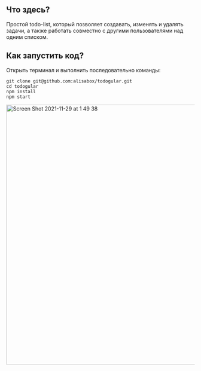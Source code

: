 ## Что здесь?

Простой todo-list, который позволяет создавать, изменять и удалять задачи, а также работать совместно с другими пользователями над одним списком.

## Как запустить код?

Открыть терминал и выполнить последовательно команды:

```
git clone git@github.com:alisabox/todogular.git
cd todogular
npm install
npm start
```

<img width="696" alt="Screen Shot 2021-11-29 at 1 49 38" src="https://user-images.githubusercontent.com/77010822/143779081-340bcff2-b434-4e89-98cd-836bfb320bad.png">
